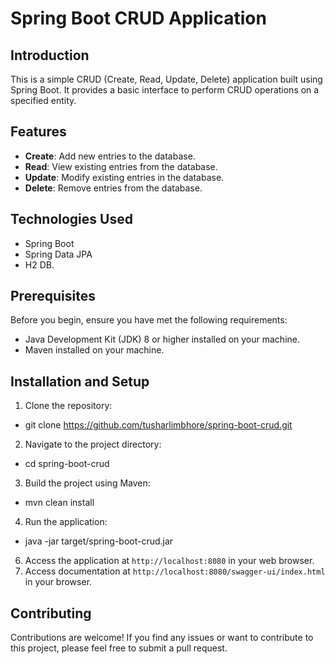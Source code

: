 # Spring Boot CRUD Application

## Introduction
This is a simple CRUD (Create, Read, Update, Delete) application built using Spring Boot. It provides a basic interface to perform CRUD operations on a specified entity.

## Features
- **Create**: Add new entries to the database.
- **Read**: View existing entries from the database.
- **Update**: Modify existing entries in the database.
- **Delete**: Remove entries from the database.

## Technologies Used
- Spring Boot
- Spring Data JPA
- H2 DB.

## Prerequisites
Before you begin, ensure you have met the following requirements:
- Java Development Kit (JDK) 8 or higher installed on your machine.
- Maven installed on your machine.

## Installation and Setup
1. Clone the repository:
- git clone https://github.com/tusharlimbhore/spring-boot-crud.git
2. Navigate to the project directory:
- cd spring-boot-crud
3. Build the project using Maven:
- mvn clean install
4. Run the application:
- java -jar target/spring-boot-crud.jar
6. Access the application at `http://localhost:8080` in your web browser.
7. Access documentation at `http://localhost:8080/swagger-ui/index.html` in your browser.

## Contributing
Contributions are welcome! If you find any issues or want to contribute to this project, please feel free to submit a pull request. 
